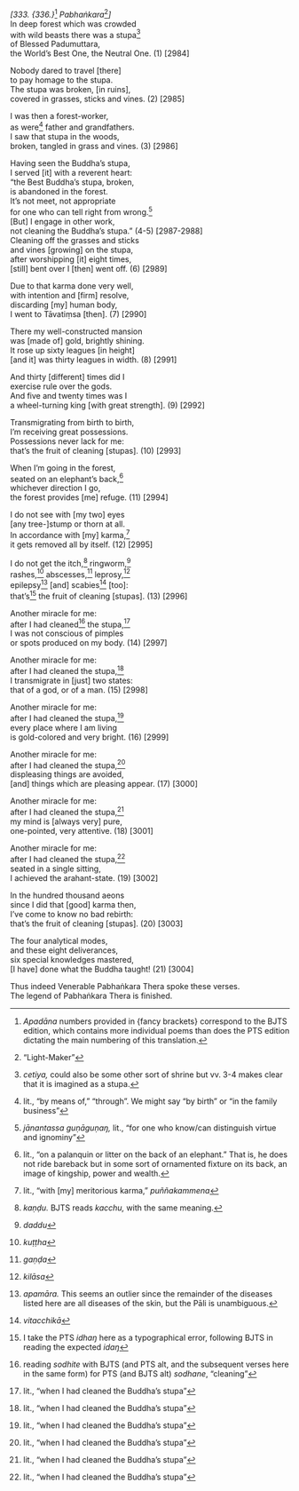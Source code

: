 *\[333. {336.}*[^1] *Pabhaṅkara*[^2]*\]*  
In deep forest which was crowded  
with wild beasts there was a stupa[^3]  
of Blessed Padumuttara,  
the World’s Best One, the Neutral One. (1) \[2984\]

Nobody dared to travel \[there\]  
to pay homage to the stupa.  
The stupa was broken, \[in ruins\],  
covered in grasses, sticks and vines. (2) \[2985\]

I was then a forest-worker,  
as were[^4] father and grandfathers.  
I saw that stupa in the woods,  
broken, tangled in grass and vines. (3) \[2986\]

Having seen the Buddha’s stupa,  
I served \[it\] with a reverent heart:  
“the Best Buddha’s stupa, broken,  
is abandoned in the forest.  
It’s not meet, not appropriate  
for one who can tell right from wrong.[^5]  
\[But\] I engage in other work,  
not cleaning the Buddha’s stupa.” (4-5) \[2987-2988\]  
Cleaning off the grasses and sticks  
and vines \[growing\] on the stupa,  
after worshipping \[it\] eight times,  
\[still\] bent over I \[then\] went off. (6) \[2989\]

Due to that karma done very well,  
with intention and \[firm\] resolve,  
discarding \[my\] human body,  
I went to Tāvatiṃsa \[then\]. (7) \[2990\]

There my well-constructed mansion  
was \[made of\] gold, brightly shining.  
It rose up sixty leagues \[in height\]  
\[and it\] was thirty leagues in width. (8) \[2991\]

And thirty \[different\] times did I  
exercise rule over the gods.  
And five and twenty times was I  
a wheel-turning king \[with great strength\]. (9) \[2992\]

Transmigrating from birth to birth,  
I’m receiving great possessions.  
Possessions never lack for me:  
that’s the fruit of cleaning \[stupas\]. (10) \[2993\]

When I’m going in the forest,  
seated on an elephant’s back,[^6]  
whichever direction I go,  
the forest provides \[me\] refuge. (11) \[2994\]

I do not see with \[my two\] eyes  
\[any tree-\]stump or thorn at all.  
In accordance with \[my\] karma,[^7]  
it gets removed all by itself. (12) \[2995\]

I do not get the itch,[^8] ringworm,[^9]  
rashes,[^10] abscesses,[^11] leprosy,[^12]  
epilepsy[^13] \[and\] scabies[^14] \[too\]:  
that’s[^15] the fruit of cleaning \[stupas\]. (13) \[2996\]

Another miracle for me:  
after I had cleaned[^16] the stupa,[^17]  
I was not conscious of pimples  
or spots produced on my body. (14) \[2997\]

Another miracle for me:  
after I had cleaned the stupa,[^18]  
I transmigrate in \[just\] two states:  
that of a god, or of a man. (15) \[2998\]

Another miracle for me:  
after I had cleaned the stupa,[^19]  
every place where I am living  
is gold-colored and very bright. (16) \[2999\]

Another miracle for me:  
after I had cleaned the stupa,[^20]  
displeasing things are avoided,  
\[and\] things which are pleasing appear. (17) \[3000\]

Another miracle for me:  
after I had cleaned the stupa,[^21]  
my mind is \[always very\] pure,  
one-pointed, very attentive. (18) \[3001\]

Another miracle for me:  
after I had cleaned the stupa,[^22]  
seated in a single sitting,  
I achieved the arahant-state. (19) \[3002\]

In the hundred thousand aeons  
since I did that \[good\] karma then,  
I’ve come to know no bad rebirth:  
that’s the fruit of cleaning \[stupas\]. (20) \[3003\]

The four analytical modes,  
and these eight deliverances,  
six special knowledges mastered,  
\[I have\] done what the Buddha taught! (21) \[3004\]

Thus indeed Venerable Pabhaṅkara Thera spoke these verses.  
The legend of Pabhaṅkara Thera is finished.  
[^1]: *Apadāna* numbers provided in {fancy brackets} correspond to the
    BJTS edition, which contains more individual poems than does the PTS
    edition dictating the main numbering of this translation.  
[^2]: “Light-Maker”  
[^3]: *cetiya,* could also be some other sort of shrine but vv. 3-4
    makes clear that it is imagined as a stupa.  
[^4]: lit., “by means of,” “through”. We might say “by birth” or “in the
    family business”  
[^5]: *jānantassa guṇāguṇaŋ,* lit., “for one who know/can distinguish
    virtue and ignominy”  
[^6]: lit., “on a palanquin or litter on the back of an elephant.” That
    is, he does not ride bareback but in some sort of ornamented fixture
    on its back, an image of kingship, power and wealth.  
[^7]: lit., “with \[my\] meritorious karma,” *puññakammena*  
[^8]: *kaṇḍu.* BJTS reads *kacchu,* with the same meaning.  
[^9]: *daddu*  
[^10]: *kuṭṭha*  
[^11]: *gaṇḍa*  
[^12]: *kilāsa*  
[^13]: *apamāra.* This seems an outlier since the remainder of the
    diseases listed here are all diseases of the skin, but the Pāli is
    unambiguous.  
[^14]: *vitacchikā*  
[^15]: I take the PTS *idhaŋ* here as a typographical error, following
    BJTS in reading the expected *idaŋ*  
[^16]: reading *sodhite* with BJTS (and PTS alt, and the subsequent
    verses here in the same form) for PTS (and BJTS alt) *sodhane*,
    “cleaning”  
[^17]: lit., “when I had cleaned the Buddha’s stupa”  
[^18]: lit., “when I had cleaned the Buddha’s stupa”  
[^19]: lit., “when I had cleaned the Buddha’s stupa”  
[^20]: lit., “when I had cleaned the Buddha’s stupa”  
[^21]: lit., “when I had cleaned the Buddha’s stupa”  
[^22]: lit., “when I had cleaned the Buddha’s stupa”

